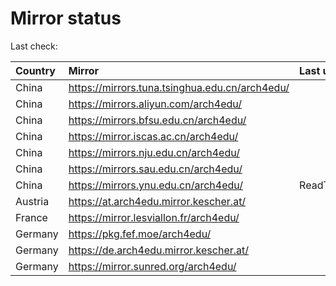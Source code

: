 <script src="./time.js"></script>
# Mirror status
Last check: <script type="text/javascript">localize(1685272392.4771194);</script>

|Country|Mirror|Last update|
|:------|:-----|:----------|
|China|https://mirrors.tuna.tsinghua.edu.cn/arch4edu/|<script type="text/javascript">localize(1685212099);</script>|
|China|https://mirrors.aliyun.com/arch4edu/|<script type="text/javascript">localize(1685212099);</script>|
|China|https://mirrors.bfsu.edu.cn/arch4edu/|<script type="text/javascript">localize(1685212099);</script>|
|China|https://mirror.iscas.ac.cn/arch4edu/|<script type="text/javascript">localize(1685255482);</script>|
|China|https://mirrors.nju.edu.cn/arch4edu/|<script type="text/javascript">localize(1685212099);</script>|
|China|https://mirrors.sau.edu.cn/arch4edu/|<script type="text/javascript">localize(1673850842);</script>|
|China|https://mirrors.ynu.edu.cn/arch4edu/|ReadTimeout|
|Austria|https://at.arch4edu.mirror.kescher.at/|<script type="text/javascript">localize(1685212099);</script>|
|France|https://mirror.lesviallon.fr/arch4edu/|<script type="text/javascript">localize(1685212099);</script>|
|Germany|https://pkg.fef.moe/arch4edu/|<script type="text/javascript">localize(1685212099);</script>|
|Germany|https://de.arch4edu.mirror.kescher.at/|<script type="text/javascript">localize(1685212099);</script>|
|Germany|https://mirror.sunred.org/arch4edu/|<script type="text/javascript">localize(1685212099);</script>|

<script src="./tablefilter/tablefilter.js"></script>
<script src="./table.js"></script>